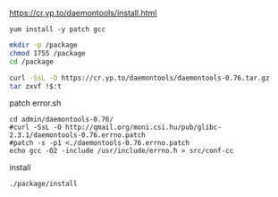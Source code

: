 https://cr.yp.to/daemontools/install.html

```
yum install -y patch gcc
```

```bash
mkdir -p /package
chmod 1755 /package
cd /package
```

```bash
curl -SsL -O https://cr.yp.to/daemontools/daemontools-0.76.tar.gz
tar zxvf !$:t
```

patch error.sh
```
cd admin/daemontools-0.76/
#curl -SsL -O http://qmail.org/moni.csi.hu/pub/glibc-2.3.1/daemontools-0.76.errno.patch
#patch -s -p1 <./daemontools-0.76.errno.patch
echo gcc -O2 -include /usr/include/errno.h > src/conf-cc
```

install
```
./package/install
```
